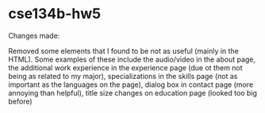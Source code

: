 # cse134b-hw5

Changes made:

Removed some elements that I found to be not as useful (mainly in the HTML). Some examples of these include the audio/video in the about page, the additional work experience in the experience page (due ot them not being as related to my major), specializations in the skills page (not as important as the languages on the page), dialog box in contact page (more annoying than helpful), title size changes on education page (looked too big before)